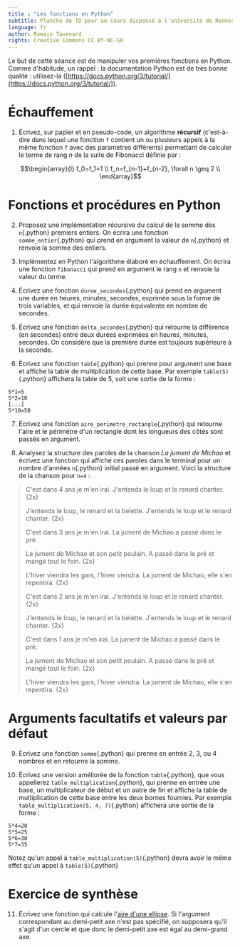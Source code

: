 ```yaml
---
title : "Les fonctions en Python"
subtitle: Planche de TD pour un cours dispensé à l'université de Rennes 2
language: fr
author: Romain Tavenard
rights: Creative Commons CC BY-NC-SA
---
```


Le but de cette séance est de manipuler vos premières fonctions en Python.
Comme d'habitude, un rappel : la documentation Python est de très bonne qualité : utilisez-la ([https://docs.python.org/3/tutorial/](https://docs.python.org/3/tutorial/)).

# Échauffement

1. Écrivez, sur papier et en pseudo-code, un algorithme **récursif** (c'est-à-dire dans lequel une fonction `f` contient un ou plusieurs appels à la même fonction `f` avec des paramètres différents) permettant de calculer le terme de rang $n$ de la suite de Fibonacci définie par :

$$\begin{array}{l}
f_0=f_1=1 \\
f_n=f_{n-1}+f_{n-2}, \forall n \geq 2 \\
\end{array}$$


# Fonctions et procédures en Python

2. Proposez une implémentation récursive du calcul de la somme des `n`{.python} premiers entiers. On écrira une fonction `somme_entier`{.python} qui prend en argument la valeur de `n`{.python} et renvoie la somme des entiers.

3. Implémentez en Python l'algorithme élaboré en échauffement. On écrira une fonction `fibonacci` qui prend en argument le rang `n` et renvoie la valeur du terme.

4. Écrivez une fonction `duree_secondes`{.python} qui prend en argument une durée en heures, minutes, secondes, exprimée sous la forme de trois variables, et qui renvoie la durée équivalente en nombre de secondes.

5. Écrivez une fonction `delta_secondes`{.python} qui retourne la différence (en secondes) entre deux durées exprimées en heures, minutes, secondes. On considère que la première durée est toujours supérieure à la seconde.

6. Écrivez une fonction `table`{.python} qui prenne pour argument une base et affiche la table de multiplication de cette base. Par exemple `table(5)`{.python} affichera la table de 5, soit une sortie de la forme :
```
5*1=5
5*2=10
[...]
5*10=50
```

7. Écrivez une fonction `aire_perimetre_rectangle`{.python} qui retourne l'aire et le périmètre d'un rectangle dont les longueurs des côtés sont passés en argument.

8. Analysez la structure des paroles de la chanson _La jument de Michao_ et écrivez une fonction qui affiche ces paroles dans le terminal pour un nombre d'années `n`{.python} initial passé en argument. Voici la structure de la chanson pour `n=4` :

> C'est dans 4 ans je m'en irai.
J'entends le loup et le renard chanter.
{2x}
>
> J'entends le loup, le renard et la belette.
J'entends le loup et le renard chanter.
{2x}
>
> C'est dans 3 ans je m'en irai.
La jument de Michao a passé dans le pré.
>
> La jument de Michao et son petit poulain.
A passé dans le pré et mangé tout le foin.
{2x}
>
> L'hiver viendra les gars, l'hiver viendra.
La jument de Michao, elle s'en repentira.
{2x}
>
> C'est dans 2 ans je m'en irai.
J'entends le loup et le renard chanter.
{2x}
>
> J'entends le loup, le renard et la belette.
J'entends le loup et le renard chanter.
{2x}
>
> C'est dans 1 ans je m'en irai.
La jument de Michao a passé dans le pré.
>
> La jument de Michao et son petit poulain.
A passé dans le pré et mangé tout le foin.
{2x}
>
> L'hiver viendra les gars, l'hiver viendra.
La jument de Michao, elle s'en repentira.
{2x}

# Arguments facultatifs et valeurs par défaut

9. Écrivez une fonction `somme`{.python} qui prenne en entrée 2, 3, ou 4 nombres et en retourne la somme.

10. Écrivez une version améliorée de la fonction `table`{.python}, que vous appellerez `table_multiplication`{.python}, qui prenne en entrée une base, un multiplicateur de début et un autre de fin et affiche la table de multiplication de cette base entre les deux bornes fournies.
Par exemple `table_multiplication(5, 4, 7)`{.python} affichera une sortie de la forme :

```
5*4=20
5*5=25
5*6=30
5*7=35
```

Notez qu'un appel à `table_multiplication(5)`{.python} devra avoir le même effet qu'un appel à `table(5)`{.python}

# Exercice de synthèse

11. Écrivez une fonction qui calcule l'[aire d'une ellipse](https://fr.wikipedia.org/wiki/Aire_de_surfaces_usuelles#Ellipse).
Si l'argument correspondant au demi-petit axe n'est pas spécifié, on supposera qu'il s'agit d'un cercle et que donc le demi-petit axe est égal au demi-grand axe.
